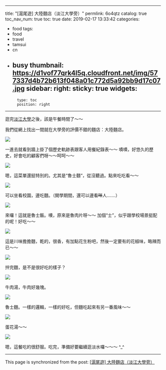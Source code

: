 
---
title: "[滬尾遊] 大陸麵店（淡江大學旁）"
permlink: 6o4qtz
catalog: true
toc_nav_num: true
toc: true
date: 2019-02-17 13:33:42
categories:
- food
tags:
- food
- travel
- tamsui
- cn
- busy
thumbnail: https://d1vof77qrk4l5q.cloudfront.net/img/577337d4b72b613f048a01c772d5a92bb9d17c07.jpg
sidebar:
    right:
        sticky: true
widgets:
    -
        type: toc
        position: right
---


逛完[淡江大學](https://busy.org/@deanliu/4awt4r)之後，該是午餐時間了～～

我們從網上找出一間就在大學旁的評價不錯的麵店：大陸麵店。

![](https://d1vof77qrk4l5q.cloudfront.net/img/577337d4b72b613f048a01c772d5a92bb9d17c07.jpg)

一進去就看到牆上掛了個歷史軌跡表跟客人用餐紀錄表～～ 嘖嘖，好悠久的歷史，好會吃的顧客們呀～～呵呵～～

![](https://d1vof77qrk4l5q.cloudfront.net/img/70139d7a53765b6184d00335bf63a597cbb84699.jpg)

嗯，這菜單還挺特別的。尤其是“魯士麵“，從沒聽過。點來吃吃看～～

![](https://d1vof77qrk4l5q.cloudfront.net/img/b49c0685d41e3432302c22b76fe6e1e82f9cb70f.jpg)

可以坐看校園，邊吃麵。（開學期間，還可以邊看<del>咩</del>人.......）

![](https://d1vof77qrk4l5q.cloudfront.net/img/149a49e12177ae825b09818fdeea930a259e3168.jpg)

來囉！這就是魯士飯。噢，原來是魯肉片呀～～ 加個“士”，似乎跟學校場景挺配的呢！好吃～～

![](https://d1vof77qrk4l5q.cloudfront.net/img/2eb09c08d4907b39b35e76eac67159f18dc6ea18.jpg)

這是川味擔擔麵，乾的，很香，有加點花生粉吧，然後一定要有的花椒味，略辣而已～～

![](https://d1vof77qrk4l5q.cloudfront.net/img/91bb410fc4882075c51ac90d08c73fb036bed8a3.jpg)

拌完麵，是不是很好吃的樣子？

![](https://d1vof77qrk4l5q.cloudfront.net/img/e0eff8e840d60af02d3edf9903cd9d58e831b694.jpg)

牛肉湯，牛肉好幾塊。

![](https://d1vof77qrk4l5q.cloudfront.net/img/1b881f28b3114ff3aaf852c61cf171031841d7c3.jpg)

魯士麵。一樣的邏輯，一樣的好吃，但麵吃起來有另一番風味～～

![](https://d1vof77qrk4l5q.cloudfront.net/img/497fc500c3cdd8ead66e015454b257d41729bc9b.jpg)

蛋花湯～～

![](https://d1vof77qrk4l5q.cloudfront.net/img/47e5408f49654ca0b7ec17eccf4f770205b6f02c.jpg)

嗯，這餐吃的很舒服。吃完，準備好要繼續逛淡水囉～～～ ^_^

- - -

This page is synchronized from the post: [[滬尾遊] 大陸麵店（淡江大學旁）](https://steemit.com/@deanliu/6o4qtz)
